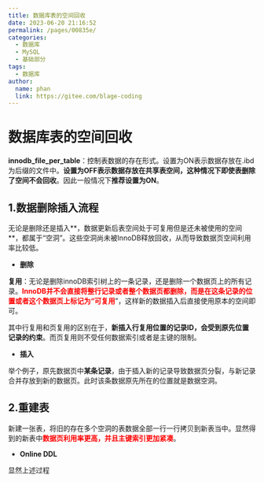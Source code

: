 ```yaml
---
title: 数据库表的空间回收
date: 2023-06-20 21:16:52
permalink: /pages/00835e/
categories:
  - 数据库
  - MySQL
  - 基础部分
tags:
  - 数据库
author: 
  name: phan
  link: https://gitee.com/blage-coding
---
```

# 数据库表的空间回收

**innodb_file_per_table**：控制表数据的存在形式。设置为ON表示数据存放在.ibd为后缀的文件中。**设置为OFF表示数据存放在共享表空间，这种情况下即使表删除了空间不会回收**。因此一般情况下**推荐设置为ON**。

## 1.数据删除插入流程

无论是删除还是插入**，数据更新后表空间处于可复用但是还未被使用的空间**，都属于“空洞”。这些空洞尚未被InnoDB释放回收，从而导致数据页空间利用率比较低。

- **删除**

**复用**：无论是删除innoDB索引树上的一条记录，还是删除一个数据页上的所有记录。<font color="red">**InnoDB并不会直接将整行记录或者整个数据页都删除，而是在这条记录的位置或者这个数据页上标记为“可复用**</font>”，这样新的数据插入后直接使用原本的空间即可。

其中行复用和页复用的区别在于，**新插入行复用位置的记录ID，会受到原先位置记录的约束**。而页复用则不受任何数据索引或者是主键的限制。

- **插入**

举个例子，原先数据页中**某条记录**，由于插入新的记录导致数据页分裂，与新记录合并存放到新的数据页。此时该条数据原先所在的位置就是数据空洞。

## 2.重建表

新建一张表，将旧的存在多个空洞的表数据全部一行一行拷贝到新表当中。显然得到的新表中<font color="red">**数据页利用率更高，并且主键索引更加紧凑**</font>。

- **Online DDL**

显然上述过程